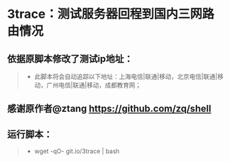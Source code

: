 # 3trace：测试服务器回程到国内三网路由情况
## 依据原脚本修改了测试ip地址：
> * 此脚本将会自动追踪以下地址：上海电信|联通|移动，北京电信|联通|移动，广州电信|联通|移动，成都教育网；
## 感谢原作者@ztang https://github.com/zq/shell
## 

## 运行脚本：
> * wget -qO- git.io/3trace | bash
